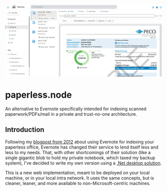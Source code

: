 ![screenshot](images/screenshot.png)
# paperless.node

An alternative to Evernote specifically intended for indexing scanned paperwork/PDFs/mail in a private and trust-no-one architecture.

## Introduction

Following my [blogpost from 2012](https://uri.agassi.co/2012/09/29/going-paperless-using-evernote/) about using Evernote for indexing
your paperless office, Evernote has changed their service to lend itself less and less to my needs. That, with other shortcomings of
their solution (like a single gigantic blob to hold my private notebook, which taxed my backup system), I've decided to write my own
version using a [.Net desktop solution](https://dev.azure.com/uriagassi/Paperless).

This is a new web implementation, meant to be deployed on your local machine, or in your local intra network. It uses the same concepts,
but is cleaner, leaner, and more available to non-Microsoft-centric machines.
